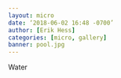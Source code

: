 ```yaml
---
layout: micro
date: ‘2018-06-02 16:48 -0700’
author: [Erik Hess]
categories: [micro, gallery]
banner: pool.jpg
---
```


Water
